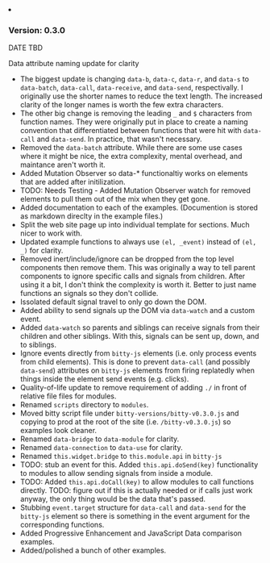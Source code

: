<li>
  <h3>Version: 0.3.0</h3>
  <p>DATE TBD</p>

  <p>Data attribute naming update for clarity</p>
  <ul> 
    <li>
      The biggest update is changing <code>data-b</code>, <code>data-c</code>,
      <code>data-r</code>, and <code>data-s</code> to <code>data-batch</code>, 
      <code>data-call</code>, <code>data-receive</code>, and <code>data-send</code>,
      respectivally. I originally use the shorter names to reduce the text
      length. The increased clarity of the longer names is worth the
      few extra characters.
    </li>
    <li>
      The other big change is removing the leading <code>_</code> and
      <code>$</code> characters from function names. They were originally 
      put in place to create a naming convention that differentiated
      between functions that were hit with <code>data-call</code>
      and <code>data-send</code>. In practice, that wasn't necessary.
    </li>
    <li>
      Removed the <code>data-batch</code> attribute. While there are some use 
      cases where it might be nice, the extra complexity, mental overhead, and maintance 
      aren't worth it.
    </li>
    <li>
      Added Mutation Observer so data-* functionaltiy works
      on elements that are added after initilization.
    </li>
    <li>
      TODO: Needs Testing - Added Mutation Observer watch for
      removed elements to pull them out of the mix when
      they get gone.
    <li>
      Added documentation to each of the examples. (Documention is 
      stored as markdown direclty in the example files.)
    </li>
    <li>
      Split the web site page up into individual template for sections. Much
      nicer to work with.
    </li>
    <li>
      Updated example functions to always use <code>(el, _event)</code> instead
      of <code>(el, _)</code> for clarity. 
    </li>
    <li>
      Removed inert/include/ignore can be dropped from the top level
      components then remove them. This was originally a way to tell 
      parent components to ignore specific calls and signals from children. 
      After using it a bit, I don't think the complexity is worth it. 
      Better to just name functions an signals so they don't collide.
    </li>
    <li>
      Issolated default signal travel to only go down the DOM. 
    </li>
    <li>
      Added ability to send signals up the DOM via <code>data-watch</code>
      and a custom event.
    </li>
    <li>
      Added <code>data-watch</code> so parents and siblings
      can receive signals from their children and other
      siblings. With this, signals can be sent up, down, and
      to siblings.
    </li>
    <li>
      Ignore events directly from <code>bitty-js</code>
      elements (i.e. only process events from child elements).
      This is done to prevent <code>data-call</code> (and
      possibly <code>data-send</code>) attributes on 
      <code>bitty-js</code> elements from firing replatedly
      when things inside the element send events (e.g. clicks).
    </li>
    <li> 
      Quality-of-life update to remove requirement of
      adding <code>./</code> in front of relative
      file files for modules. 
    </li>
    <li>
      Renamed <code>scripts</code> directory to
      <code>modules</code>.
    </li>
    <li>
      Moved bitty script file under <code>bitty-versions/bitty-v0.3.0.js</code>
      and copying to prod at the root of the site (i.e. <code>/bitty-v0.3.0.js</code>)
      so examples look cleaner. 
    </li>
    <li>
      Renamed <code>data-bridge</code> to <code>data-module</code> 
      for clarity.
    </li>
    <li>
      Renamed <code>data-connection</code> to <code>data-use</code> 
      for clarity.
    </li>
    <li>
      Renamed <code>this.widget.bridge</code> to <code>this.module.api</code>
      in <code>bitty-js</code>
    </li>
    <li>
      TODO: stub an event for this.
      Added <code>this.api.doSend(key)</code> functionality to modules to
      allow sending signals from inside a module. 
    </li>
    <li>
      TODO: Added <code>this.api.doCall(key)</code> to allow modules
      to call functions directly. 
      TODO: figure out if this is actually needed or if calls just
      work anyway, the only thing would be the data that's passed. 
    </li>
    <li>
      Stubbing <code>event.target</code> structure for <code>data-call</code>
      and <code>data-send</code> for the <code>bitty-js</code> element so
      there is something in the event argument for the corresponding
      functions.
    </li>
    <li>
      Added Progressive Enhancement and JavaScript Data comparison examples.
    </li>
    <li>
      Added/polished a bunch of other examples.
    </li>
  </ul>
</li>

